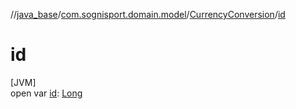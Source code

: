 //[java_base](../../../index.md)/[com.sognisport.domain.model](../index.md)/[CurrencyConversion](index.md)/[id](id.md)

# id

[JVM]\
open var [id](id.md): [Long](https://docs.oracle.com/javase/8/docs/api/java/lang/Long.html)

